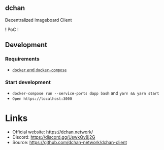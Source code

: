 dchan
-----

Decentralized Imageboard Client

! PoC !

## Development

### Requirements
- [`docker` and `docker-compose`](https://docs.docker.com/compose/install/)

### Start development
- `docker-compose run --service-ports dapp bash` and `yarn && yarn start`
- `Open https://localhost:3000`

# Links
- Official website: https://dchan.network/
- Discord: https://discord.gg/UswkQv8j2G
- Source: https://github.com/dchan-network/dchan-client
